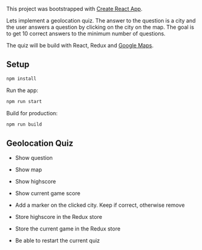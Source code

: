 This project was bootstrapped with [Create React App](https://github.com/facebookincubator/create-react-app).

Lets implement a geolocation quiz.
The answer to the question is a city and the user answers a question by clicking on the city on the map. The goal is to get 10 correct answers to the minimum number of questions.

The quiz will be build with React, Redux and [Google Maps][gmr].

## Setup

```bash
npm install
```

Run the app:
```bash
npm run start
```

Build for production:
```bash
npm run build
```

## Geolocation Quiz

- Show question
- Show map
- Show highscore
- Show current game score
- Add a marker on the clicked city. Keep if correct, otherwise remove

- Store highscore in the Redux store
- Store the current game in the Redux store

- Be able to restart the current quiz

[gmr]: https://github.com/google-map-react/google-map-react
